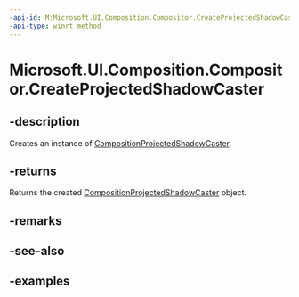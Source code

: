 ```yaml
---
-api-id: M:Microsoft.UI.Composition.Compositor.CreateProjectedShadowCaster
-api-type: winrt method
---
```


<!-- Method syntax.
public CompositionProjectedShadowCaster Compositor.CreateProjectedShadowCaster()
-->

# Microsoft.UI.Composition.Compositor.CreateProjectedShadowCaster

## -description

Creates an instance of [CompositionProjectedShadowCaster](compositionprojectedshadowcaster.md).

## -returns

Returns the created [CompositionProjectedShadowCaster](compositionprojectedshadowcaster.md) object.

## -remarks

## -see-also

## -examples

